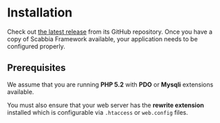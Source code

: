 # Installation #

Check out [the latest release](https://github.com/larukedi/Scabbia-Framework/) from its GitHub repository. Once you have a copy of Scabbia Framework available, your application needs to be configured properly.

## Prerequisites ##

We assume that you are running **PHP 5.2** with **PDO** or **Mysqli** extensions available.

You must also ensure that your web server has the **rewrite extension** installed which is configurable via `.htaccess` or `web.config` files.